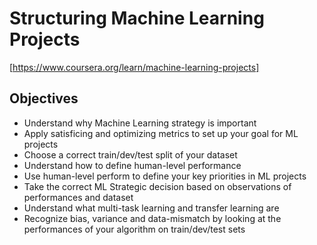 # Structuring Machine Learning Projects
[https://www.coursera.org/learn/machine-learning-projects]

## Objectives
  - Understand why Machine Learning strategy is important
  - Apply satisficing and optimizing metrics to set up your goal for ML projects
  - Choose a correct train/dev/test split of your dataset
  - Understand how to define human-level performance
  - Use human-level perform to define your key priorities in ML projects
  - Take the correct ML Strategic decision based on observations of performances and dataset
  - Understand what multi-task learning and transfer learning are
  - Recognize bias, variance and data-mismatch by looking at the performances of your algorithm on train/dev/test sets